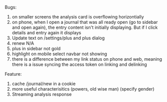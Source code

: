 Bugs:
1. on smaller screens the analysis card is overflowing horizontially
2. on phone, when I open a journal that was all ready open (go to sidebar and open again), the entry content isn't initially displaying. But if I click details and entry again it displays
3. Update text on /settings/plus and plus dialog
4. renew N/A
5. plus in sidebar not gold
6. highlight on mobile select navbar not showing
7. there is a difference between my link status on phone and web, meaning there is a issue syncing the access token on linking and delinking

Feature:
1.  cache /journal/new in a cookie
2.  more useful characterisitics (powers, old wise man) (specify gender)
3.  Streaming analysis response